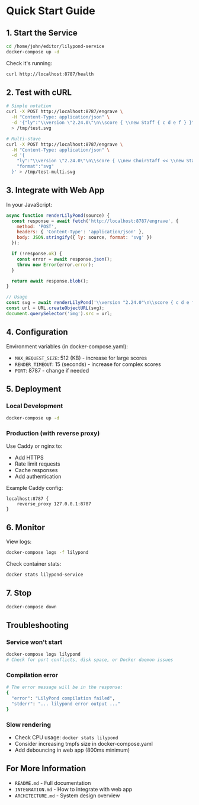 # Quick Start Guide

## 1. Start the Service

```bash
cd /home/john/editor/lilypond-service
docker-compose up -d
```

Check it's running:
```bash
curl http://localhost:8787/health
```

## 2. Test with cURL

```bash
# Simple notation
curl -X POST http://localhost:8787/engrave \
  -H "Content-Type: application/json" \
  -d '{"ly":"\\version \"2.24.0\"\n\\score { \\new Staff { c d e f } }","format":"svg"}' \
  > /tmp/test.svg

# Multi-stave
curl -X POST http://localhost:8787/engrave \
  -H "Content-Type: application/json" \
  -d '{
    "ly":"\\version \"2.24.0\"\n\\score { \\new ChoirStaff << \\new Staff { c d e f } \\new Staff { g a b c } >> }",
    "format":"svg"
  }' > /tmp/test-multi.svg
```

## 3. Integrate with Web App

In your JavaScript:

```javascript
async function renderLilyPond(source) {
  const response = await fetch('http://localhost:8787/engrave', {
    method: 'POST',
    headers: { 'Content-Type': 'application/json' },
    body: JSON.stringify({ ly: source, format: 'svg' })
  });

  if (!response.ok) {
    const error = await response.json();
    throw new Error(error.error);
  }

  return await response.blob();
}

// Usage
const svg = await renderLilyPond('\\version "2.24.0"\n\\score { c d e f }');
const url = URL.createObjectURL(svg);
document.querySelector('img').src = url;
```

## 4. Configuration

Environment variables (in docker-compose.yaml):

- `MAX_REQUEST_SIZE`: 512 (KB) - increase for large scores
- `RENDER_TIMEOUT`: 15 (seconds) - increase for complex scores
- `PORT`: 8787 - change if needed

## 5. Deployment

### Local Development
```bash
docker-compose up -d
```

### Production (with reverse proxy)

Use Caddy or nginx to:
- Add HTTPS
- Rate limit requests
- Cache responses
- Add authentication

Example Caddy config:
```
localhost:8787 {
    reverse_proxy 127.0.0.1:8787
}
```

## 6. Monitor

View logs:
```bash
docker-compose logs -f lilypond
```

Check container stats:
```bash
docker stats lilypond-service
```

## 7. Stop

```bash
docker-compose down
```

## Troubleshooting

### Service won't start
```bash
docker-compose logs lilypond
# Check for port conflicts, disk space, or Docker daemon issues
```

### Compilation error
```bash
# The error message will be in the response:
{
  "error": "LilyPond compilation failed",
  "stderr": "... lilypond error output ..."
}
```

### Slow rendering
- Check CPU usage: `docker stats lilypond`
- Consider increasing tmpfs size in docker-compose.yaml
- Add debouncing in web app (800ms minimum)

## For More Information

- `README.md` - Full documentation
- `INTEGRATION.md` - How to integrate with web app
- `ARCHITECTURE.md` - System design overview
